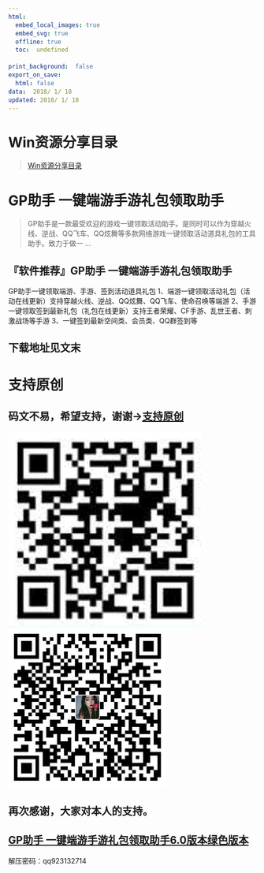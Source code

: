 ```yaml
---
html:
  embed_local_images: true
  embed_svg: true
  offline: true
  toc:  undefined

print_background:  false
export_on_save:
  html: false
data:  2018/ 1/ 18
updated: 2018/ 1/ 18
---
```


# Win资源分享目录

> [Win资源分享目录](https://blog.csdn.net/qq923132714/article/details/83108491 "Win资源分享目录")


# GP助手 一键端游手游礼包领取助手

> GP助手是一款最受欢迎的游戏一键领取活动助手。是同时可以作为穿越火线、逆战、QQ飞车、QQ炫舞等多款网络游戏一键领取活动道具礼包的工具助手。致力于做一 ...

## 『软件推荐』GP助手 一键端游手游礼包领取助手

GP助手一键领取端游、手游、签到活动道具礼包
1、端游一键领取活动礼包（活动在线更新）支持穿越火线、逆战、QQ炫舞、QQ飞车、使命召唤等端游
2、手游一键领取签到最新礼包（礼包在线更新）支持王者荣耀、CF手游、乱世王者、刺激战场等手游
3、一键签到最新空间类、会员类、QQ群签到等

## 下载地址见文末

# 支持原创
## 码文不易，希望支持，谢谢->**[支持原创](http://blog.csdn.net/qq923132714/article/details/79399145)**
![微信支付](https://raw.githubusercontent.com/923132714/my_picture/master/blog/support/weixin.png)![微信支付](https://raw.githubusercontent.com/923132714/my_picture/master/blog/support/支付宝.png)
## 再次感谢，大家对本人的支持。



## [GP助手 一键端游手游礼包领取助手6.0版本绿色版本](http://u16848854.ctfile.net/fs/16848854-331785879 "GP助手 一键端游手游礼包领取助手6.0版本绿色版本")

解压密码：qq923132714
